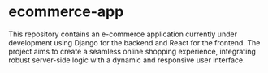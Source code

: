 # ecommerce-app
This repository contains an e-commerce application currently under development using Django for the backend and React for the frontend. The project aims to create a seamless online shopping experience, integrating robust server-side logic with a dynamic and responsive user interface.
